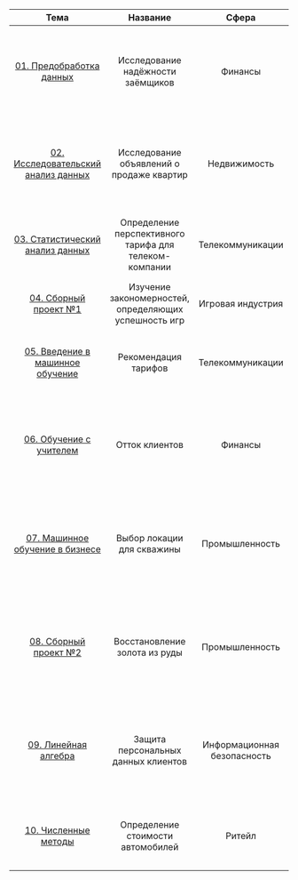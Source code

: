 | Тема | Название             | Сфера | Краткое описание   | Навыки/стек |
|:----:|:--------------------:|:-----:|:-------------------|:-----------:|
| [01. Предобработка данных](https://github.com/LeonidStarykh/Yandex.Practicum_projects/tree/main/01.%20Предобработка%20данных) | Исследование надёжности заёмщиков | Финансы | По имеющейся статистике платёжеспособности клиентов нужно разобраться какие из признаков влияют на факт погашения кредита в срок | `python` `pandas` `pymystem3` |
| [02. Исследовательский анализ данных](https://github.com/LeonidStarykh/Yandex.Practicum_projects/tree/main/02.%20Исследовательский%20анализ) | Исследование объявлений о продаже квартир | Недвижимость | С помощью объявлений о продаже квартир за несколько лет необходимо выявить предложения с аномальной стоимостью | `python` `pandas` `matplotlib` `numpy` |
| [03. Статистический анализ данных](https://github.com/LeonidStarykh/Yandex.Practicum/tree/main/03.%20Статистический%20анализ%20данных) | Определение перспективного тарифа для телеком-компании | Телекоммуникации | По выборке клиентов проанализировать их поведение и сделать вывод - какой тариф лучше | `python` `pandas` `matplotlib` `numpy` `math` `scipy` |
| [04. Сборный проект №1](https://github.com/LeonidStarykh/Yandex.Practicum/tree/main/04.%20Сборный%20проект%20№1) | Изучение закономерностей, определяющих успешность игр | Игровая индустрия | Выявление закономерностей, определяющих успешность игры | `python` `pandas` `matplotlib` `numpy` `math` `scipy` |
| [05. Введение в машинное обучение](https://github.com/LeonidStarykh/Yandex.Practicum/tree/main/05.%20Введение%20в%20машинное%20обучение) | Рекомендация тарифов | Телекоммуникации | Построение модели для задачи классификации, которая подбирает подходящий тариф для клиента | `python` `pandas` `scikit-learn` `numpy` |
| [06. Обучение с учителем](https://github.com/LeonidStarykh/Yandex.Practicum/tree/main/06.%20Обучение%20с%20учителем) | Отток клиентов | Финансы | Построение модели, предсказывающей уход клиента из банка | `python` `pandas` `scikit-learn` `numpy` `matplotlib` `Upsampling` `Downsampling` `One-Hot Encoding` `Ordinal Encoding` |
| [07. Машинное обучение в бизнесе](https://github.com/LeonidStarykh/Yandex.Practicum/tree/main/07.%20Машинное%20обучение%20в%20бизнесе) | Выбор локации для скважины | Промышленность | Построение модели, которая поможет определить регион, где добыча нефти принесёт наибольшую прибыль с наименьшими рисками | `python` `pandas` `scikit-learn` `numpy` `matplotlib` `scipy` `Bootstrap` |
| [08. Сборный проект №2](https://github.com/LeonidStarykh/Yandex.Practicum/tree/main/08.%20Сборный%20проект%20№2) | Восстановление золота из руды | Промышленность | Подготовить прототип модели, которая должна предсказать коэффициент восстановления золота из золотосодержащей руды | `python` `pandas` `scikit-learn` `numpy` `matplotlib` |
| [09. Линейная алгебра](https://github.com/LeonidStarykh/Yandex.Practicum/tree/main/09.%20Линейная%20алгебра) | Защита персональных данных клиентов | Информационная безопасность | Разработка метода кодирования данных, основанного на матричных преобразованиях, позволяющего скрыть персональные данные клиентов | `python` `pandas` `scikit-learn` `numpy` `матричные преобразования` `линейная регрессия` |
| [10. Численные методы](https://github.com/LeonidStarykh/Yandex.Practicum/tree/main/10.%20Численные%20методы) | Определение стоимости автомобилей | Ритейл | Построение модели, предсказывающей стоимость автомобиля | `python` `pandas` `scikit-learn` `numpy` `градиентный бустинг` `CatBoost` `LightGBM` |